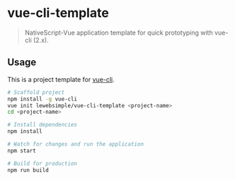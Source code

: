 # vue-cli-template

> NativeScript-Vue application template for quick prototyping with vue-cli (2.x).

## Usage

This is a project template for [vue-cli](https://github.com/vuejs/vue-cli).

``` bash
# Scaffold project
npm install -g vue-cli
vue init lewebsimple/vue-cli-template <project-name>
cd <project-name>

# Install dependencies
npm install

# Watch for changes and run the application
npm start

# Build for production
npm run build
```
